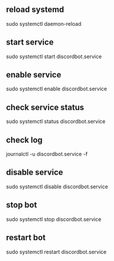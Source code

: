 ## reload systemd
sudo systemctl daemon-reload

## start service
sudo systemctl start discordbot.service

## enable service
sudo systemctl enable discordbot.service

## check service status
sudo systemctl status discordbot.service

## check log
journalctl -u discordbot.service -f

## disable service
sudo systemctl disable discordbot.service

## stop bot
sudo systemctl stop discordbot.service


## restart bot
sudo systemctl restart discordbot.service


